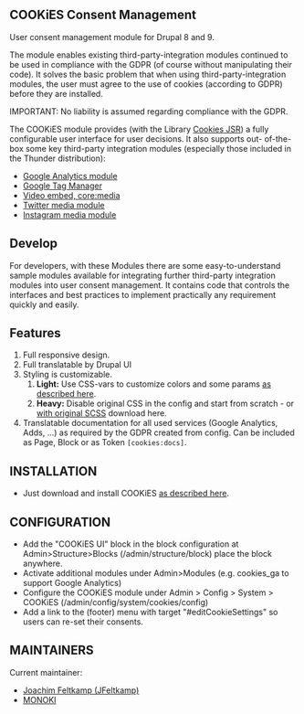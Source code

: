 COOKiES Consent Management
-------

User consent management module for Drupal 8 and 9.

The module enables existing third-party-integration modules continued to be
used in compliance with the GDPR (of course without manipulating their code).
It solves the basic problem that when using third-party-integration modules,
the user must agree to the use of cookies (according to GDPR) before they are
installed.

IMPORTANT: No liability is assumed regarding compliance with the GDPR.

The COOKiES module provides (with the Library [Cookies JSR][cookiesjsr]) a
  fully configurable user interface for user decisions. It also supports out-
  of-the-box some key third-party integration modules (especially those
  included in the Thunder distribution):

 * [Google Analytics module][analytics]
 * [Google Tag Manager][gtag]
 * [Video embed, core:media][mvideoembed]
 * [Twitter media module][mtwitter]
 * [Instagram media module][minstagram]

Develop
-------

For developers, with these Modules there are some easy-to-understand sample
  modules available for integrating further third-party integration modules
  into user consent management. It contains code that controls the interfaces
  and best practices to implement practically any requirement quickly and
  easily.

Features
--------

1. Full responsive design.
2. Full translatable by Drupal UI
3. Styling is customizable.
   1. **Light:** Use CSS-vars to customize colors and some params
  [as described here][cssvar].
   2. **Heavy:** Disable original CSS in the config and start  from scratch -
  or [with original SCSS][sasssrc] download here.
4. Translatable documentation for all used services (Google Analytics, Adds,
   ...) as required by the GDPR created from config. Can be included as Page,
   Block or as Token ```[cookies:docs]```.

INSTALLATION
------------
* Just download and install COOKiES [as described here][install].

CONFIGURATION
-------------

 * Add the "COOKiES UI" block in the block configuration at
  Admin>Structure>Blocks (/admin/structure/block) place the block anywhere.
 * Activate additional modules under Admin>Modules (e.g. cookies_ga to support
  Google Analytics)
 * Configure the COOKiES module under Admin > Config > System > COOKiES
  (/admin/config/system/cookies/config)
 * Add a link to the (footer) menu with target "#editCookieSettings" so users
  can re-set their consents.


MAINTAINERS
-----------

Current maintainer:
 * [Joachim Feltkamp (JFeltkamp)][jfeltkamp]
 * [MONOKI][monoki]

[jfeltkamp]: https://www.drupal.org/u/jfeltkamp
[monoki]: https://www.drupal.org/monoki
[cookiesjsr]: https://github.com/jfeltkamp/cookiesjsr
[analytics]: https://www.drupal.org/project/google_analytics
[gtag]: https://www.drupal.org/project/google_tag
[mvideoembed]: https://www.drupal.org/docs/contributed-modules/video-embed-field
[mtwitter]: https://www.drupal.org/project/media_entity_twitter
[minstagram]: https://www.drupal.org/project/media_entity_instagram
[cssvar]: https://github.com/jfeltkamp/cookiesjsr/blob/master/README.md#styling
[sasssrc]: https://github.com/jfeltkamp/cookiesjsr/tree/master/styles
[install]: https://www.drupal.org/docs/8/extending-drupal-8/installing-drupal-8-modules
